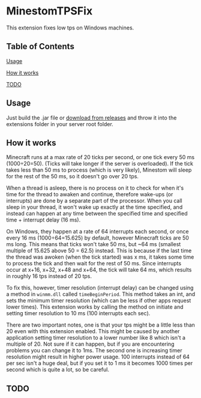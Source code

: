# MinestomTPSFix
This extension fixes low tps on Windows machines.

## Table of Contents

[Usage](#usage)

[How it works](#how-it-works)

[TODO](#todo)

## Usage
Just build the .jar file or [download from releases](https://github.com/lordtgm/MinestomTPSFix/releases/latest/) and throw it into the extensions folder in your server root folder.


## How it works
Minecraft runs at a max rate of 20 ticks per second, or one tick every 50 ms (1000÷20=50). (Ticks will take longer if the server is overloaded). If the tick takes less than 50 ms to process (which is very likely), Minestom will sleep for the rest of the 50 ms, so it doesn't go over 20 tps.

When a thread is asleep, there is no process on it to check for when it's time for the thread to awaken and continue, therefore wake-ups (or interrupts) are done by a separate part of the processor. When you call sleep in your thread, it won't wake up exactly at the time specified, and instead can happen at any time between the specified time and specified time + interrupt delay (16 ms).

On Windows, they happen at a rate of 64 interrupts each second, or once every 16 ms (1000÷64=15.625) by default, however Minecraft ticks are 50 ms long. This means that ticks won't take 50 ms, but ~64 ms (smallest multiple of 15.625 above 50 = 62.5) instead. This is because if the last time the thread was awoken (when the tick started) was x ms, it takes some time to process the tick and then wait for the rest of 50 ms. Since interrupts occur at x+16, x+32, x+48 and x+64, the tick will take 64 ms, which results in roughly 16 tps instead of 20 tps.

To fix this, however, timer resolution (interrupt delay) can be changed using a method in `winmm.dll` called `timeBeginPeriod`. This method takes an int, and sets the minimum timer resolution (which can be less if other apps request lower times). This extension works by calling the method on initiate and setting timer resolution to 10 ms (100 interrupts each sec).

There are two important notes, one is that your tps might be a little less than 20 even with this extension enabled. This might be caused by another application setting timer resolution to a lower number like 8 which isn't a multiple of 20. Not sure if it can happen, but if you are encountering problems you can change it to 1ms.
The second one is increasing timer resolution might result in higher power usage. 100 interrupts instead of 64 per sec isn't a huge deal, but if you set it to 1 ms it becomes 1000 times per second which is quite a lot, so be careful.

## TODO


